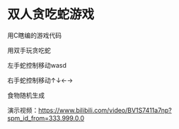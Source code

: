 # 双人贪吃蛇游戏


用C瞎编的游戏代码


用双手玩贪吃蛇

左手蛇控制移动wasd

右手蛇控制移动↑↓←→

食物随机生成

演示视频：https://www.bilibili.com/video/BV1S7411a7np?spm_id_from=333.999.0.0
